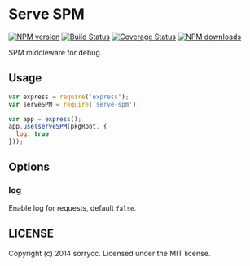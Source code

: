 # Serve SPM

[![NPM version](https://img.shields.io/npm/v/serve-spm.svg?style=flat)](https://npmjs.org/package/serve-spm)
[![Build Status](https://img.shields.io/travis/spmjs/serve-spm.svg?style=flat)](https://travis-ci.org/spmjs/serve-spm)
[![Coverage Status](https://img.shields.io/coveralls/spmjs/serve-spm.svg?style=flat)](https://coveralls.io/r/spmjs/serve-spm)
[![NPM downloads](http://img.shields.io/npm/dm/serve-spm.svg?style=flat)](https://npmjs.org/package/serve-spm)

SPM middleware for debug.

## Usage

```javascript
var express = require('express');
var serveSPM = require('serve-spm');

var app = express();
app.use(serveSPM(pkgRoot, {
  log: true
}));
```

## Options

### log

Enable log for requests, default `false`.

## LICENSE

Copyright (c) 2014 sorrycc. Licensed under the MIT license.

